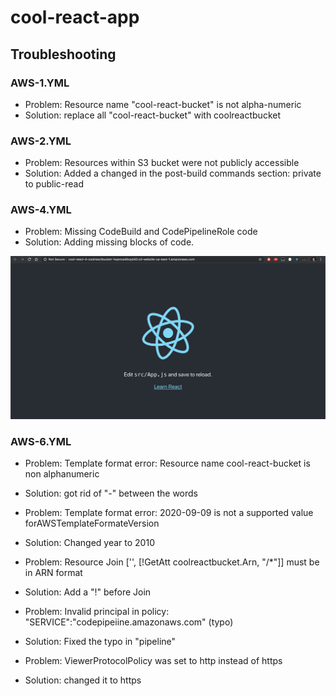 # cool-react-app

## Troubleshooting

### AWS-1.YML

- Problem: Resource name "cool-react-bucket" is not alpha-numeric
- Solution: replace all "cool-react-bucket" with coolreactbucket


### AWS-2.YML

- Problem: Resources within S3 bucket were not publicly accessible
- Solution: Added a changed in the post-build commands section: private to  public-read




### AWS-4.YML

- Problem: Missing CodeBuild and CodePipelineRole code
- Solution: Adding missing blocks of code.

![yaml-4](assets/yaml-4-deployed.png)












### AWS-6.YML
- Problem: Template format error: Resource name cool-react-bucket is non alphanumeric
- Solution: got rid of "-" between the words

- Problem: Template format error: 2020-09-09 is not a supported value forAWSTemplateFormateVersion
- Solution: Changed year to 2010

- Problem: Resource Join ['', [!GetAtt coolreactbucket.Arn, "/*"]] must be in ARN format
- Solution: Add a "!" before Join
  
- Problem: Invalid principal in policy: "SERVICE":"codepipeiine.amazonaws.com" (typo)
- Solution: Fixed the typo in "pipeline"

- Problem: ViewerProtocolPolicy was set to http instead of https
- Solution: changed it to https
